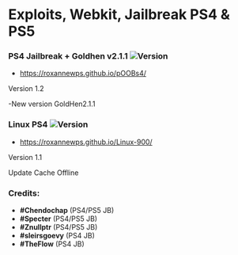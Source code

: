 # Exploits, Webkit, Jailbreak PS4 & PS5

### PS4 Jailbreak + Goldhen v2.1.1 ![Version](https://img.shields.io/badge/Version-9.00-brightgreen.svg)

- https://roxannewps.github.io/pOOBs4/

Version 1.2

-New version GoldHen2.1.1

### Linux PS4 ![Version](https://img.shields.io/badge/Version-1.1-brightgreen.svg)

- https://roxannewps.github.io/Linux-900/

Version 1.1

Update Cache Offline


### Credits:

- **#Chendochap** (PS4/PS5 JB)
- **#Specter** (PS4/PS5 JB)
- **#Znullptr** (PS4/PS5 JB)
- **#sleirsgoevy** (PS4 JB)
- **#TheFlow** (PS4 JB)

